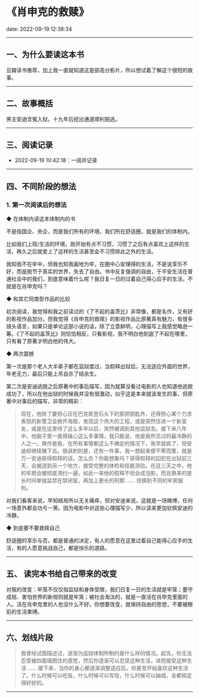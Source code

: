 # 《肖申克的救赎》

date: 2022-09-19 12:38:34

---

## 一、为什么要读这本书

豆瓣读书推荐，加上我一直就知道这是部高分影片，所以想试着了解这个很短的故事。

---

## 二、故事概括

男主安迪含冤入狱，十九年后挖出通道顺利脱逃。

---

## 三、阅读记录

- 2022-09-19 10:42:18：一阅并记录

---


## 四、不同阶段的想法

### 1. 第一次阅读后的想法

◆ 在体制内读这本体制内的书

不是指国企、央企，而是我们所有的环境，我们所在舒适圈，就是我们的体制内。

比如我们上班/生活的环境，刚开始有点不习惯，习惯了之后有点喜欢上这样的生活，再久之后就爱上了这样的生活甚至会不习惯除此之外的生活。

我知我不在牢中，但我也知我画地为牢，在圈中心安理得的生活，不是说享乐不好，而是脱节于真实的世界，失去了自由。书中反复强调的自由，于平安生活在普通社会中的我们，到底意味着什么呢？我日复一日的过着自己得心应手的生活，不就是在肖申克吗？

◆ 和其它同类型作品的比较

初次阅读，我觉得和我之前读过的《了不起的盖茨比》非常像，都是名作，又有好的影视作品加分。但我觉得《肖申克的救赎》的影视作品比原著真有魅力，有很多镜头语言，如果只是单论这部小说的话，除了立意鲜明，心理描写上我感觉略逊一筹。《了不起的盖茨比》则恰恰相反，只看影视，我不明白他到底了不起在哪里，只有看了原著才明白他的伟大。

◆ 两次震撼

第一次是那个老人大半辈子都在监狱度过，当假释出狱后，无法适应外面的世界，年老无力，最后只能上吊自杀了结余生。

第二次是安迪逃脱之后原著中的事后描写，因为就算没看过电影的人也知道他逃脱成功了，所以在他出狱的时候我并没有很激动，似乎这是本来就该发生的事，但原著中对事后的描写，非常的精彩：

> 现在，他除了要担心压在巴克斯登石头下的那把钥匙外，还得担心某个力求表现的新警卫会掀开海报，发现这个伟大的工程，或是突然住进一个新室友，或是在这里待了这么多年以后，突然被调到其他监狱去。接下来八年中，他脑子里一直得操心这么多事情，我只能说，他是我所见过的最冷静的人之一。换作是我，在所有事情都这么不确定的情况下，我早就疯了，但安迪却继续赌下去。很讽刺的是，还有一件事，我一想起来便不寒而栗，就是万一安迪获得假释的话，怎么办？你能想象吗？获得假释的囚犯在出狱前三天，会被送到另一个地方，接受完整的体检和技能测验。在这三天之中，他的牢房会被彻底清扫一遍，如此一来他的假释不但会成泡影，而且换来的是长时间单独监禁在禁闭室，再加上更长的刑期 …… 但换到不同的牢房服刑。

对我们看客来说，早知结局所以无关痛痒，但对安迪来说，这就是一场赌博，任何一场意外都会功亏一篑。因为电影中对这些心理描写少，所以读来更加钦佩安迪的冷静。

◆ 到底要不要救赎自己

舒适圈的享乐与否，都是普通的决定，有人的愿意在这里过着自己能得心应手的生活，有的人愿意挑战自己，都是快乐的道路。


---

## 五、 读完本书给自己带来的改变

对我的改变：牢笼不仅仅指监狱和身体受限，我们日复一日的生活就是牢笼；墨守成规、害怕世界的新规则就是牢笼；被社会淘汰的，就是一直活在肖申克里面的人。活在肖申克里的人也没什么不好。你想要改变，就保持自由的思想，不要被眼前的生活束缚。

---

## 六、划线片段

>我曾经试图描述过，逐渐为监狱体制所制约是什么样的情况。起先，你无法忍受被四面墙困住的感觉，然后你逐渐可以忍受这种生活，进而接受这种生活 …… 接下来，当你的身心都逐渐调整适应后，你甚至开始喜欢这种生活了。什么时候可以吃饭，什么时候可以写信，什么时候可以抽烟，全都规定得好好的。

---
